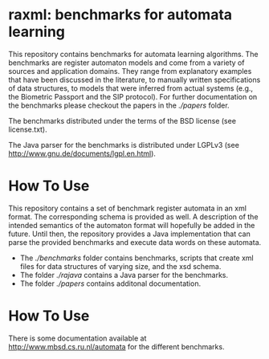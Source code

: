 
raxml: benchmarks for automata learning
==============================================

This repository contains benchmarks for automata learning algorithms.
The benchmarks are register automaton models and come from a variety
of sources and application domains. They range from explanatory
examples that have been  discussed in the literature, to manually
written specifications of data structures,  to models that were
inferred from actual systems (e.g., the Biometric Passport and the SIP
protocol). For further documentation on the benchmarks please checkout
the papers in the *./papers* folder.

The benchmarks distributed under the terms of the BSD license (see
license.txt).

The Java parser for the benchmarks is distributed under LGPLv3 (see
http://www.gnu.de/documents/lgpl.en.html).

How To Use
==============================================

This repository contains a set of benchmark register automata in an xml format.
The corresponding schema is provided as well. A description of the intended
semantics of the automaton format will hopefully be added in the future.
Until then, the repository provides a Java implementation that can parse
the provided benchmarks and execute data words on these automata. 

* The *./benchmarks* folder contains benchmarks, scripts that create xml files
  for data structures of varying size, and the xsd schema.
* The folder *./rajava* contains a Java parser for the benchmarks.
* The folder *./papers* contains additonal documentation.


How To Use
==============================================

There is some documentation available at
http://www.mbsd.cs.ru.nl/automata
for the different benchmarks.
